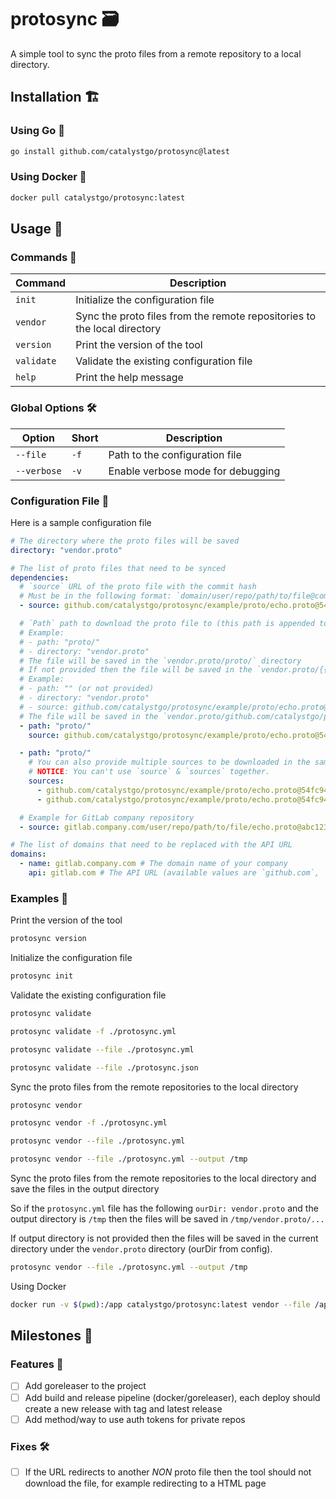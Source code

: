 # protosync 🗃

A simple tool to sync the proto files from a remote repository to a local directory.

## Installation 🏗

### Using Go 🐹

```bash
go install github.com/catalystgo/protosync@latest
```

### Using Docker 🐳

```bash
docker pull catalystgo/protosync:latest
```

## Usage 🚀

### Commands 📜

| Command    | Description                                                              |
|------------|--------------------------------------------------------------------------|
| `init`     | Initialize the configuration file                                        |
| `vendor`   | Sync the proto files from the remote repositories to the local directory |
| `version`  | Print the version of the tool                                            |
| `validate` | Validate the existing configuration file                                 |
| `help`     | Print the help message                                                   |

### Global Options 🛠

| Option      | Short | Description                       |
|-------------|-------|-----------------------------------|
| `--file`    | `-f`  | Path to the configuration file    |
| `--verbose` | `-v`  | Enable verbose mode for debugging |

### Configuration File 📄

Here is a sample configuration file

```yaml
# The directory where the proto files will be saved
directory: "vendor.proto"

# The list of proto files that need to be synced
dependencies:
  # `source` URL of the proto file with the commit hash
  # Must be in the following format: `domain/user/repo/path/to/file@commit`
  - source: github.com/catalystgo/protosync/example/proto/echo.proto@54fc94f

  # `Path` path to download the proto file to (this path is appended to the directory variable)
  # Example:
  # - path: "proto/"
  # - directory: "vendor.proto"
  # The file will be saved in the `vendor.proto/proto/` directory
  # If not provided then the file will be saved in the `vendor.proto/{{SOURCE}}` directory
  # Example:
  # - path: "" (or not provided)
  # - directory: "vendor.proto"
  # - source: github.com/catalystgo/protosync/example/proto/echo.proto@54fc94f
  # The file will be saved in the `vendor.proto/github.com/catalystgo/protosync/example/proto/` directory
  - path: "proto/"
    source: github.com/catalystgo/protosync/example/proto/echo.proto@54fc94f

  - path: "proto/"
    # You can also provide multiple sources to be downloaded in the same path.
    # NOTICE: You can't use `source` & `sources` together.
    sources:
      - github.com/catalystgo/protosync/example/proto/echo.proto@54fc94f
      - github.com/catalystgo/protosync/example/proto/echo.proto@54fc94f

  # Example for GitLab company repository
  - source: gitlab.company.com/user/repo/path/to/file/echo.proto@abc123

# The list of domains that need to be replaced with the API URL
domains:
  - name: gitlab.company.com # The domain name of your company
    api: gitlab.com # The API URL (available values are `github.com`, `gitlab.com` and `bitbucket.org`)
```

### Examples 📝

Print the version of the tool

```bash
protosync version
```

Initialize the configuration file

```bash
protosync init
```

Validate the existing configuration file

```bash
protosync validate
```

```bash
protosync validate -f ./protosync.yml 
```

```bash
protosync validate --file ./protosync.yml 
```

```bash
protosync validate --file ./protosync.json
```

Sync the proto files from the remote repositories to the local directory

```bash
protosync vendor
```

```bash
protosync vendor -f ./protosync.yml
```

```bash
protosync vendor --file ./protosync.yml
```

```bash
protosync vendor --file ./protosync.yml --output /tmp
```

Sync the proto files from the remote repositories to the local directory and save the files in the output directory

So if the `protosync.yml` file has the following `ourDir: vendor.proto` and the output directory is `/tmp` then the files will be saved in `/tmp/vendor.proto/...`

If output directory is not provided then the files will be saved in the current directory under the `vendor.proto` directory (ourDir from config).

```bash
protosync vendor --file ./protosync.yml --output /tmp
```

Using Docker

```bash
docker run -v $(pwd):/app catalystgo/protosync:latest vendor --file /app/protosync.yml --ouput /app
```

## Milestones 🎯

### Features 🚀

- [ ] Add goreleaser to the project
- [ ] Add build and release pipeline (docker/goreleaser), each deploy should create a new release with tag and latest release
- [ ] Add method/way to use auth tokens for private repos

### Fixes 🛠

- [ ] If the URL redirects to another *NON* proto file then the tool should not download the file, for example redirecting to a HTML page
